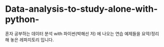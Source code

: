 # Data-analysis-to-study-alone-with-python-
혼자 공부하는 데이터 분석 with 파이썬(박해선 저) 에 나오는 연습 예제들을 요약/정리해 놓은 레파지토리 입니다.
